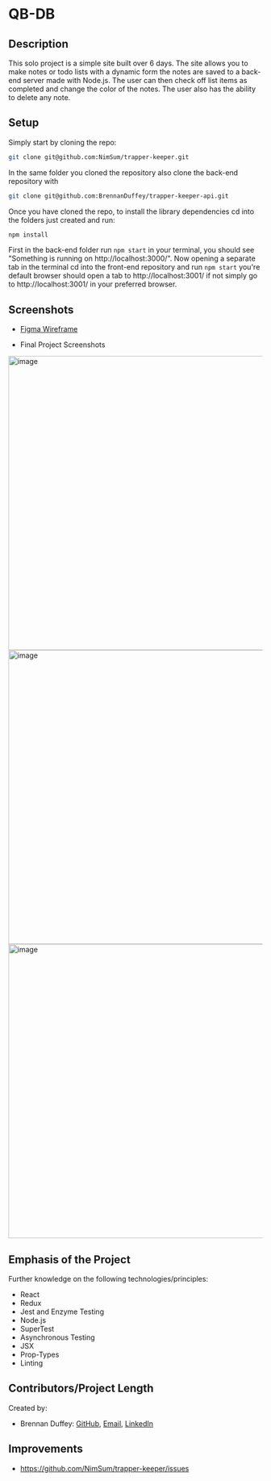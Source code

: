 # QB-DB

## Description

This solo project is a simple site built over 6 days. The site allows you to make notes or todo lists with a dynamic form the notes are saved to a back-end server made with Node.js. The user can then check off list items as completed and change the color of the notes. The user also has the ability to delete any note.

## Setup

Simply start by cloning the repo:

```bash
git clone git@github.com:NimSum/trapper-keeper.git
```

In the same folder you cloned the repository also clone the back-end repository with 

```bash
git clone git@github.com:BrennanDuffey/trapper-keeper-api.git
```

Once you have cloned the repo, to install the library dependencies cd into the folders just created and run:

```bash
npm install
```

First in the back-end folder run `npm start` in your terminal, you should see "Something is running on http://localhost:3000/".  Now opening a separate tab in the terminal cd into the front-end repository and run `npm start` you're default browser should open a tab to http://localhost:3001/ if not simply go to http://localhost:3001/ in your preferred browser.

## Screenshots

  - <a href="https://www.figma.com/file/U6GeWtdSvzxAjGIRLYceXMnD/TrapperKeeper?node-id=0%3A1">Figma Wireframe</a>

  - Final Project Screenshots
  
<img width="583" alt="image" src="https://i.postimg.cc/wBt6b0f0/localhost-3002-2.png">
<img width="583" alt="image" src="https://i.postimg.cc/BQwkwsrf/localhost-3002-3.png">
<img width="583" alt="image" src="https://i.postimg.cc/t4YD1xvL/localhost-3002-1.png">



## Emphasis of the Project

Further knowledge on the following technologies/principles:

- React
- Redux
- Jest and Enzyme Testing
- Node.js
- SuperTest
- Asynchronous Testing
- JSX
- Prop-Types
- Linting


## Contributors/Project Length

Created by:
- Brennan Duffey: [GitHub](https://github.com/BrennanDuffey),
                [Email](mailto:BrennanDuffey@gmail.com),
                [LinkedIn](https://www.linkedin.com/in/brennan-duffey-8a387182/)


## Improvements

- https://github.com/NimSum/trapper-keeper/issues
